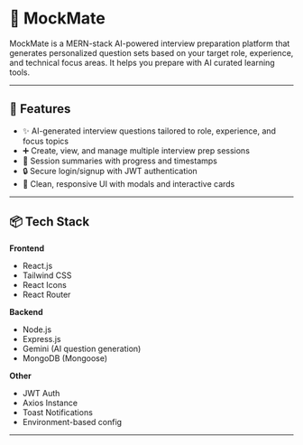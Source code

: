# 🎯 MockMate

MockMate is a MERN-stack AI-powered interview preparation platform that generates personalized question sets based on your target role, experience, and technical focus areas. It helps you prepare with AI curated learning tools.

---

## 🚀 Features

- ✨ AI-generated interview questions tailored to role, experience, and focus topics
- ➕ Create, view, and manage multiple interview prep sessions
- 🧾 Session summaries with progress and timestamps
- 🔒 Secure login/signup with JWT authentication
- 🎨 Clean, responsive UI with modals and interactive cards

---

## 📦 Tech Stack

**Frontend**
- React.js
- Tailwind CSS
- React Icons
- React Router

**Backend**
- Node.js
- Express.js
- Gemini (AI question generation)
- MongoDB (Mongoose)

**Other**
- JWT Auth
- Axios Instance
- Toast Notifications
- Environment-based config
---
